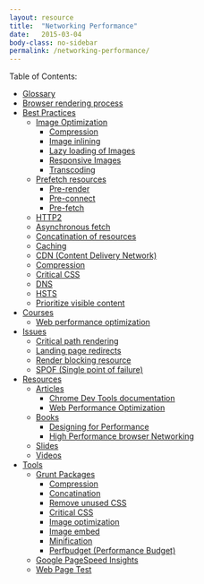 ```yaml
---
layout: resource
title:  "Networking Performance"
date:   2015-03-04
body-class: no-sidebar
permalink: /networking-performance/
---
```


Table of Contents:

<div class="directory-structure">
  <ul>
    <li>
      <a href="/networking-performance/glossary">Glossary</a>
    </li>
    <li>
      <a href="/networking-performance/browser-rendering-process">Browser rendering process</a>
    </li>
    <li>
      <a href="/networking-performance/best-practices">Best Practices</a>
      <ul>
        <li>
          <a href="/networking-performance/best-practices/image-optimizations">Image Optimization</a>
          <ul>
            <li>
              <a href="/networking-performance/best-practices/image-optimizations/compression">Compression</a>
            </li>
            <li>
              <a href="/networking-performance/best-practices/image-optimizations/inlining">Image inlining</a>
            </li>
            <li>
              <a href="/networking-performance/best-practices/image-optimizations/lazy-loading">Lazy loading of Images</a>
            </li>
            <li>
              <a href="/networking-performance/best-practices/image-optimizations/responsive-images">Responsive Images</a>
            </li>
            <li>
              <a href="/networking-performance/best-practices/image-optimizations/transcoding">Transcoding</a>
            </li>
          </ul>
        </li>
        <li>
          <a href="/networking-performance/best-practices/prefetch-resources">Prefetch resources</a>
          <ul>
            <li>
              <a href="/networking-performance/best-practices/pre-fetch-resources/prerender">Pre-render</a>
            </li>
            <li>
              <a href="/networking-performance/best-practices/pre-fetch-resources/preconnect">Pre-connect</a>
            </li>
            <li>
              <a href="/networking-performance/best-practices/pre-fetch-resources/prefetch">Pre-fetch</a>
            </li>
          </ul>
        </li>
        <li>
          <a href="/networking-performance/best-practices/http2">HTTP2</a>
        </li>
        <li>
          <a href="/networking-performance/best-practices/asynchronous-fetch">Asynchronous fetch</a>
        </li>
        <li>
          <a href="/networking-performance/best-practices/concatination-resources">Concatination of resources</a>
        </li>
        <li>
          <a href="/networking-performance/best-practices/caching">Caching</a>
        </li>
        <li>
          <a href="/networking-performance/best-practices/cdn">CDN (Content Delivery Network)</a>
        </li>
        <li>
          <a href="/networking-performance/best-practices/compression">Compression</a>
        </li>
        <li>
          <a href="/networking-performance/best-practices/critical-css">Critical CSS</a>
        </li>
        <li>
          <a href="/networking-performance/best-practices/dns">DNS</a>
        </li>
        <li>
          <a href="/networking-performance/best-practices/hsts">HSTS</a>
        </li>
        <li>
          <a href="/networking-performance/best-practices/prioritize-visible-content">Prioritize visible content</a>
        </li>
      </ul>
    </li>
    <li>
      <a href="/networking-performance/courses">Courses</a>
      <ul>
        <li>
          <a href="/networking-performance/courses/web-performance-optimization">Web performance optimization</a>
        </li>
      </ul>
    </li>
    <li>
      <a href="/networking-performance/issues">Issues</a>
      <ul>
        <li>
          <a href="/networking-performance/issues/critical-path-rendering">Critical path rendering</a>
        </li>
        <li>
          <a href="/networking-performance/issues/landing-page-redirect">Landing page redirects</a>
        </li>
        <li>
          <a href="/networking-performance/issues/render-blocking-resource">Render blocking resource</a>
        </li>
        <li>
          <a href="/networking-performance/issues/spof">SPOF (Single point of failure)</a>
        </li>
      </ul>
    </li>
    <li>
      <a href="/networking-performance/resources">Resources</a>
      <ul>
        <li>
          <a href="/networking-performance/resources/articles">Articles</a>
          <ul>
            <li>
              <a href="/networking-performance/resources/articles/chrome-dev-tools-documentation">Chrome Dev Tools documentation</a>
            </li>
            <li>
              <a href="/networking-performance/resources/articles/web-performance-optimization">Web Performance Optimization</a>
            </li>
          </ul>
        </li>
        <li>
          <a href="/networking-performance/resources/books">Books</a>
          <ul>
            <li>
              <a href="/networking-performance/resources/books/designing-for-performance">Designing for Performance</a>
            </li>
            <li>
              <a href="/networking-performance/resources/books/high-performance-browser-networking">High Performance browser Networking</a>
            </li>
          </ul>
        </li>
        <li>
          <a href="/networking-performance/resources/slides">Slides</a>
        </li>
        <li>
          <a href="/networking-performance/resources/videos">Videos</a>
        </li>
      </ul>
    </li>
    <li>
      <a href="/networking-performance/tools">Tools</a>
      <ul>
        <li>
          <a href="/networking-performance/tools/grunt">Grunt Packages</a>
          <ul>
            <li>
              <a href="/networking-performance/tools/grunt/compression">Compression</a>
            </li>
            <li>
              <a href="/networking-performance/tools/grunt/concatination-resources">Concatination</a>
            </li>
            <li>
              <a href="/networking-performance/tools/grunt/remove-unused-css">Remove unused CSS</a>
            </li>
            <li>
              <a href="/networking-performance/tools/grunt/critical-css">Critical CSS</a>
            </li>
            <li>
              <a href="/networking-performance/tools/grunt/image-optimization">Image optimization</a>
            </li>
            <li>
              <a href="/networking-performance/tools/grunt/image-embed">Image embed</a>
            </li>
            <li>
              <a href="/networking-performance/tools/grunt/minification">Minification</a>
            </li>
            <li>
              <a href="/networking-performance/tools/grunt/perfbudget">Perfbudget (Performance Budget)</a>
            </li>
          </ul>
        </li>
        <li>
          <a href="/networking-performance/tools/google-pagespeed-insights">Google PageSpeed Insights</a>
        </li>
        <li>
          <a href="/networking-performance/tools/web-page-test">Web Page Test</a>
        </li>
      </ul>
    </li>
  </ul>
</div>